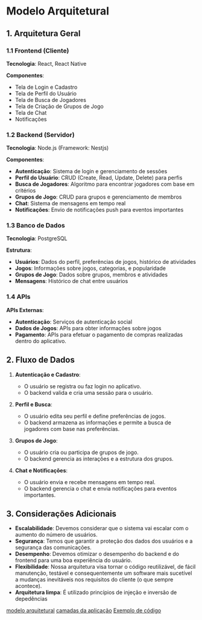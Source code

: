 # Modelo Arquitetural

## 1. Arquitetura Geral

### 1.1 Frontend (Cliente)
**Tecnologia**: React, React Native

**Componentes**:
- Tela de Login e Cadastro
- Tela de Perfil do Usuário
- Tela de Busca de Jogadores
- Tela de Criação de Grupos de Jogo
- Tela de Chat
- Notificações

### 1.2 Backend (Servidor)
**Tecnologia**: Node.js (Framework: Nestjs)

**Componentes**:
- **Autenticação**: Sistema de login e gerenciamento de sessões
- **Perfil do Usuário**: CRUD (Create, Read, Update, Delete) para perfis
- **Busca de Jogadores**: Algoritmo para encontrar jogadores com base em critérios
- **Grupos de Jogo**: CRUD para grupos e gerenciamento de membros
- **Chat**: Sistema de mensagens em tempo real
- **Notificações**: Envio de notificações push para eventos importantes

### 1.3 Banco de Dados
**Tecnologia**: PostgreSQL

**Estrutura**:
- **Usuários**: Dados do perfil, preferências de jogos, histórico de atividades
- **Jogos**: Informações sobre jogos, categorias, e popularidade
- **Grupos de Jogo**: Dados sobre grupos, membros e atividades
- **Mensagens**: Histórico de chat entre usuários

### 1.4 APIs
**APIs Externas**:
- **Autenticação**: Serviços de autenticação social 
- **Dados de Jogos**: APIs para obter informações sobre jogos
- **Pagamento**: APIs para efetuar o pagamento de compras realizadas dentro do aplicativo.


## 2. Fluxo de Dados

1. **Autenticação e Cadastro**:
   - O usuário se registra ou faz login no aplicativo.
   - O backend valida e cria uma sessão para o usuário.

2. **Perfil e Busca**:
   - O usuário edita seu perfil e define preferências de jogos.
   - O backend armazena as informações e permite a busca de jogadores com base nas preferências.

3. **Grupos de Jogo**:
   - O usuário cria ou participa de grupos de jogo.
   - O backend gerencia as interações e a estrutura dos grupos.

4. **Chat e Notificações**:
   - O usuário envia e recebe mensagens em tempo real.
   - O backend gerencia o chat e envia notificações para eventos importantes.

## 3. Considerações Adicionais

- **Escalabilidade**: Devemos considerar que o sistema vai escalar com o aumento do número de usuários.
- **Segurança**: Temos que garantir a proteção dos dados dos usuários e a segurança das comunicações.
- **Desempenho**: Devemos otimizar o desempenho do backend e do frontend para uma boa experiência do usuário.
- **Flexibilidade**: Nossa arquitetura visa tornar o código reutilizável, de fácil manutenção, testável e consequentemente um software mais sucetível a mudanças inevitáveis ​​nos requisitos do cliente (o que sempre acontece).
- **Arquitetura limpa**: É utilizado princípios de injeção e inversão de depedências 

[modelo arquitetural](https://github.com/user-attachments/assets/bf79f8d1-42b9-4bae-a212-d97ca360f918)
[camadas da aplicação](https://github.com/user-attachments/assets/16f385b0-a477-4690-a634-dd44872af7db)
[Exemplo de código](https://github.com/lauroolim/arch-pattern)

